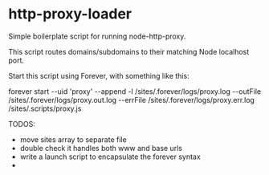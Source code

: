 http-proxy-loader
======================

Simple boilerplate script for running node-http-proxy.

This script routes domains/subdomains to their matching Node localhost port.

Start this script using Forever, with something like this:

forever start --uid 'proxy' --append -l /sites/.forever/logs/proxy.log --outFile /sites/.forever/logs/proxy.out.log --errFile /sites/.forever/logs/proxy.err.log /sites/.scripts/proxy.js

TODOS:
- move sites array to separate file
- double check it handles both www and base urls
- write a launch script to encapsulate the forever syntax
- 
